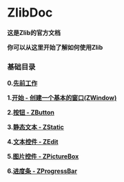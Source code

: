 # ZlibDoc

**这是Zlib的官方文档**

**你可以从这里开始了解如何使用Zlib**

### 基础目录

**0.[先前工作](先前工作.md)**

**1.[开始 - 创建一个基本的窗口(ZWindow)](开始.md)**

**2.[按钮 - ZButton](按钮.md)**

**3.[静态文本 - ZStatic](静态文本.md)**

**4.[文本控件 - ZEdit](文本控件.md)**

**5.[图片控件 - ZPictureBox](图片.md)**

**6.[进度条 - ZProgressBar](进度条.md)**

